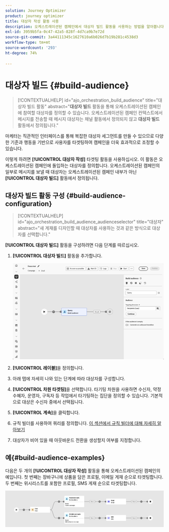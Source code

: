 ```yaml
---
solution: Journey Optimizer
product: journey optimizer
title: 대상자 작성 활동 사용
description: 오케스트레이션된 캠페인에서 대상자 빌드 활동을 사용하는 방법을 알아봅니다
exl-id: 3959b5fa-0c47-42a5-828f-4d7ca9b7e72d
source-git-commit: 3a44111345c1627610a6b026d7b19b281c4538d3
workflow-type: tm+mt
source-wordcount: '293'
ht-degree: 74%

---
```



# 대상자 빌드 {#build-audience}

>[!CONTEXTUALHELP]
>id="ajo_orchestration_build_audience"
>title="대상자 빌드 활동"
>abstract="**대상자 빌드** 활동을 통해 오케스트레이션된 캠페인에 참여할 대상자를 정의할 수 있습니다. 오케스트레이션된 캠페인 컨텍스트에서 메시지를 전송할 때 메시지 대상자는 채널 활동에서 정의되지 않고 **대상자 빌드** 활동에서 정의됩니다."

마케터는 직관적인 인터페이스를 통해 복잡한 대상자 세그먼트를 만들 수 있으므로 다양한 기준과 행동을 기반으로 사용자를 타겟팅하여 캠페인을 더욱 효과적으로 조정할 수 있습니다.

이렇게 하려면 **[!UICONTROL 대상자 작성]** 타겟팅 활동을 사용하십시오. 이 활동은 오케스트레이션된 캠페인에 돌입하는 대상자를 정의합니다. 오케스트레이션된 캠페인의 일부로 메시지를 보낼 때 대상자는 오케스트레이션된 캠페인 내부가 아닌 **[!UICONTROL 대상자 빌드]** 활동에서 정의됩니다.

## 대상자 빌드 활동 구성 {#build-audience-configuration}

>[!CONTEXTUALHELP]
>id="ajo_orchestration_build_audience_audienceselector"
>title="대상자"
>abstract="새 게재를 디자인할 때 대상자를 사용하는 것과 같은 방식으로 대상자를 선택합니다."

**[!UICONTROL 대상자 빌드]** 활동을 구성하려면 다음 단계를 따르십시오.

1. **[!UICONTROL 대상자 빌드]** 활동을 추가합니다.

   ![](../assets/build-audience.png)

1. **[!UICONTROL 레이블]**&#x200B;을 정의합니다.

1. 아래 탭에 자세히 나와 있는 단계에 따라 대상자를 구성합니다.

1. **[!UICONTROL 차원 타겟팅]**&#x200B;을 선택합니다. 타기팅 차원을 사용하면 수신자, 약정 수혜자, 운영자, 구독자 등 작업에서 타기팅하는 집단을 정의할 수 있습니다. 기본적으로 대상은 수신자 중에서 선택됩니다.

1. **[!UICONTROL 계속]**&#x200B;을 클릭합니다.

1. 규칙 빌더를 사용하여 쿼리를 정의합니다. [이 섹션에서 규칙 빌더에 대해 자세히 알아보기](../orchestrated-rule-builder.md)

1. 대상자가 비어 있을 때 아웃바운드 전환을 생성할지 여부를 지정합니다.

## 예{#build-audience-examples}

다음은 두 개의 **[!UICONTROL 대상자 작성]** 활동을 통해 오케스트레이션된 캠페인의 예입니다. 첫 번째는 장바구니에 상품을 담은 프로필, 이메일 게재 순으로 타겟팅합니다. 두 번째는 위시리스트를 포함한 프로필, SMS 게재 순으로 타겟팅합니다.

![](../assets/build-audience-2.png)
